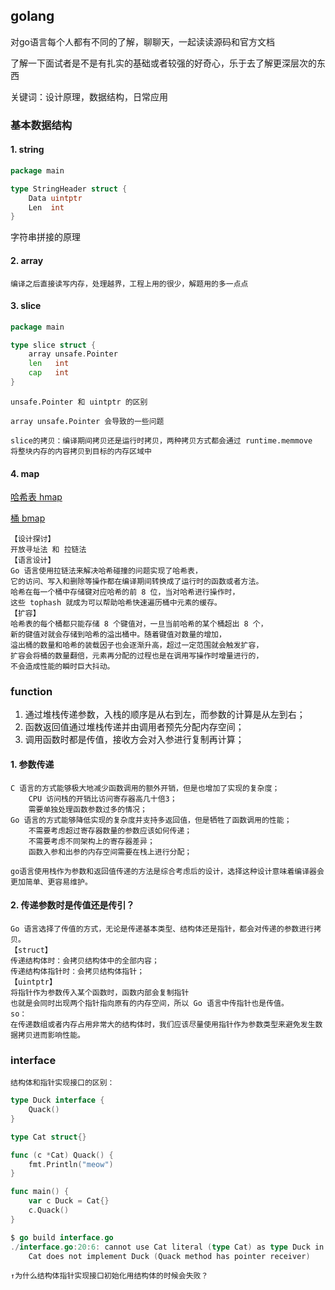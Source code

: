## golang

对go语言每个人都有不同的了解，聊聊天，一起读读源码和官方文档

了解一下面试者是不是有扎实的基础或者较强的好奇心，乐于去了解更深层次的东西

关键词：设计原理，数据结构，日常应用

### 基本数据结构

#### 1. string

```go
package main

type StringHeader struct {
	Data uintptr
	Len  int
}
```

字符串拼接的原理

#### 2. array

    编译之后直接读写内存，处理越界，工程上用的很少，解题用的多一点点

#### 3. slice

```go
package main

type slice struct {
	array unsafe.Pointer
	len   int
	cap   int
}
```

    unsafe.Pointer 和 uintptr 的区别
    
    array unsafe.Pointer 会导致的一些问题
    
    slice的拷贝：编译期间拷贝还是运行时拷贝，两种拷贝方式都会通过 runtime.memmove 
    将整块内存的内容拷贝到目标的内存区域中

#### 4. map

[哈希表 hmap](https://github.com/golang/go/blob/41d8e61a6b9d8f9db912626eb2bbc535e929fefc/src/runtime/map.go#L115)

[桶 bmap](https://github.com/golang/go/blob/ac0ba6707c1655ea4316b41d06571a0303cc60eb/src/runtime/map.go#L149)

    【设计探讨】
    开放寻址法 和 拉链法
    【语言设计】
    Go 语言使用拉链法来解决哈希碰撞的问题实现了哈希表，
    它的访问、写入和删除等操作都在编译期间转换成了运行时的函数或者方法。
    哈希在每一个桶中存储键对应哈希的前 8 位，当对哈希进行操作时，
    这些 tophash 就成为可以帮助哈希快速遍历桶中元素的缓存。
    【扩容】
    哈希表的每个桶都只能存储 8 个键值对，一旦当前哈希的某个桶超出 8 个，
    新的键值对就会存储到哈希的溢出桶中。随着键值对数量的增加，
    溢出桶的数量和哈希的装载因子也会逐渐升高，超过一定范围就会触发扩容，
    扩容会将桶的数量翻倍，元素再分配的过程也是在调用写操作时增量进行的，
    不会造成性能的瞬时巨大抖动。

### function

1. 通过堆栈传递参数，入栈的顺序是从右到左，而参数的计算是从左到右；
2. 函数返回值通过堆栈传递并由调用者预先分配内存空间；
3. 调用函数时都是传值，接收方会对入参进行复制再计算；

#### 1. 参数传递

    C 语言的方式能够极大地减少函数调用的额外开销，但是也增加了实现的复杂度；
        CPU 访问栈的开销比访问寄存器高几十倍3；
        需要单独处理函数参数过多的情况；
    Go 语言的方式能够降低实现的复杂度并支持多返回值，但是牺牲了函数调用的性能；
        不需要考虑超过寄存器数量的参数应该如何传递；
        不需要考虑不同架构上的寄存器差异；
        函数入参和出参的内存空间需要在栈上进行分配；

    go语言使用栈作为参数和返回值传递的方法是综合考虑后的设计，选择这种设计意味着编译器会更加简单、更容易维护。

#### 2. 传递参数时是传值还是传引？

    Go 语言选择了传值的方式，无论是传递基本类型、结构体还是指针，都会对传递的参数进行拷贝。
    【struct】
    传递结构体时：会拷贝结构体中的全部内容；
    传递结构体指针时：会拷贝结构体指针；
    【uintptr】
    将指针作为参数传入某个函数时，函数内部会复制指针
    也就是会同时出现两个指针指向原有的内存空间，所以 Go 语言中传指针也是传值。
    so：
    在传递数组或者内存占用非常大的结构体时，我们应该尽量使用指针作为参数类型来避免发生数据拷贝进而影响性能。

### interface
    结构体和指针实现接口的区别：
```go
type Duck interface {
	Quack()
}

type Cat struct{}

func (c *Cat) Quack() {
	fmt.Println("meow")
}

func main() {
	var c Duck = Cat{}
	c.Quack()
}

$ go build interface.go
./interface.go:20:6: cannot use Cat literal (type Cat) as type Duck in assignment:
	Cat does not implement Duck (Quack method has pointer receiver)
```
    ↑为什么结构体指针实现接口初始化用结构体的时候会失败？

